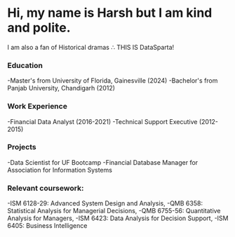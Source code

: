 # Hi, my name is Harsh but I am kind and polite. 
I am also a fan of Historical dramas
∴ THIS IS DataSparta!

### Education
-Master's from University of Florida, Gainesville (2024)
-Bachelor's from Panjab University, Chandigarh (2012)

### Work Experience
-Financial Data Analyst (2016-2021)
-Technical Support Executive (2012-2015)

### Projects
-Data Scientist for UF Bootcamp
-Financial Database Manager for Association for Information Systems

### Relevant coursework: 
-ISM 6128-29:   Advanced System Design and Analysis,
-QMB 6358:      Statistical Analysis for Managerial Decisions, 
-QMB 6755-56: 	 Quantitative Analysis for Managers, 
-ISM 6423: 		   Data Analysis for Decision Support, 
-ISM 6405: 		   Business Intelligence


 
